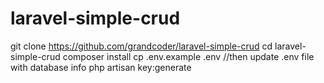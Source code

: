 # laravel-simple-crud

git clone https://github.com/grandcoder/laravel-simple-crud
cd laravel-simple-crud
composer install
cp .env.example .env //then update .env file with database info
php artisan key:generate
